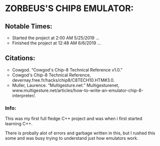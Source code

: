 
<h1>ZORBEUS'S CHIP8 EMULATOR:</h1>

<h2>Notable Times:</h2>
<ul style="list-style-type:circle">
  <li>Started the project at 2:00 AM 5/25/2019 ... </li>
  <li>Finished the project at 12:48 AM 6/6/2019 ... </li>
</ul>

<h2>Citations:</h2>
<ul style="list-style-type:circle">
  <li>Cowgod. “Cowgod's Chip-8 Technical Reference v1.0.”</li>
  <li>Cowgod's Chip-8 Technical Reference, devernay.free.fr/hacks/chip8/C8TECH10.HTM#3.0.</li>
  <li>Muller, Laurence. “Multigesture.net.” Multigesturenet, www.multigesture.net/articles/how-to-write-an-emulator-chip-8-interpreter/.</li>
</ul>

<h3>Info:</h3>
<p> This was my first full fledge C++ project and was when i first started learning C++.</p>
<p> There is probally alot of errors and garbage written in this, but I rushed this some and was busy trying to understand just how emulators work.</p>
